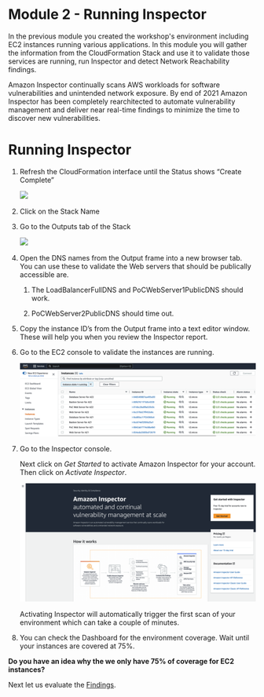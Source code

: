 Module 2 - Running Inspector
=======================================

In the previous module you created the workshop's environment including EC2 instances running various applications. In this module you will gather the information from the CloudFormation Stack and use it to validate those services are running, run Inspector and detect Network Reachability findings.

Amazon Inspector continually scans AWS workloads for software vulnerabilities and unintended network exposure. By end of 2021 Amazon Inspector has been completely rearchitected to automate vulnerability management and deliver near real-time findings to minimize the time to discover new vulnerabilities. 

Running Inspector
============================

1.  Refresh the CloudFormation interface until the Status shows “Create Complete”

	![](./images/mod2-1-create-complete.png)

2.  Click on the Stack Name

3.  Go to the Outputs tab of the Stack

	![](./images/mod2-2-cloudformation-outputs.png)

4.  Open the DNS names from the Output frame into a new browser tab. You can use these to validate the Web servers that should be publically accessible are.

    1.  The LoadBalancerFullDNS and PoCWebServer1PublicDNS should work.

    2.  PoCWebServer2PublicDNS should time out.

5.  Copy the instance ID’s from the Output frame into a text editor window. These will help you when you review the Inspector report.

6.  Go to the EC2 console to validate the instances are running.

	![](./images/mod2-3-ec2-validate.png)

7.  Go to the Inspector console.

	Next click on _Get Started_ to activate Amazon Inspector for your account. Then click on _Activate Inspector_.

	![](./images/mod2-4-inspector.png)

	Activating Inspector will automatically trigger the first scan of your environment which can take a couple of minutes.

8.	You can check the Dashboard for the environment coverage. Wait until your instances are covered at 75%.

__Do you have an idea why the we only have 75% of coverage for EC2 instances?__

Next let us evaluate the [Findings](03-evaluate-findings.md).
